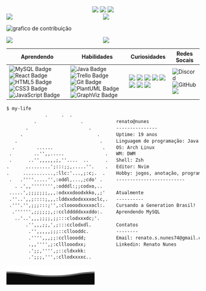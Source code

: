 <div align=center>
<img src="https://readme-typing-svg.herokuapp.com/?font=Terminus&color=4b8dda&size=25&center=true&vCenter=true&width=1000&lines=Olá,+Meu+nome+é+Renato+Nunes;Tenho+19+anos;Atualmente+cursando+a+Generation+Brasil!+:%29">
<img src="https://visitor-badge.glitch.me/badge?page_id=renatonunes74.visitor-badge&&left_color=black&right_color=black&left_text=V I S I T A N T E S"> <img src="https://img.shields.io/badge/open%20to%20work!-FCC624?style=for-the-badge&logo=xrp&logoColor=black">
</div>

<div style="display:flex;">
  <img src="https://github-stats-alpha.vercel.app/api?username=renatonunes74&cc=000&tc=fff&ic=fff&bc=000" width=50%>
  <img src="https://streak-stats.demolab.com?user=renatonunes74&theme=highcontrast&hide_border=true&locale=pt_BR&mode=weekly&ring=EBEBEB&fire=FFFFFF&currStreakNum=EBEBEB&currStreakLabel=EBEBEB" width=49%>
</div>

![grafico de contribuição](https://github-readme-activity-graph.cyclic.app/graph?username=renatonunes74&theme=high-contrast&hide_border=true&hide_title=true&height=300)

<div style="display:flex;">
  <img src="https://github-profile-trophy.vercel.app/?username=renatonunes74&theme=matrix&column=3" width=50%>
  <img src="https://github-readme-stats.vercel.app/api/top-langs/?username=renatonunes74&locale=pt-br&langs_count=32&card_width=100%&include_all_commits=true&layout=compact&theme=chartreuse-dark" width=49%>
</div>

| Aprendendo | Habilidades | Curiosidades | Redes Socais |
| - | - | - | - |
| ![MySQL Badge](https://img.shields.io/badge/mysql-%2300f.svg?style=for-the-badge&logo=mysql&logoColor=white) ![React Badge](https://img.shields.io/badge/react-%2320232a.svg?style=for-the-badge&logo=react&logoColor=%2361DAFB) ![HTML5 Badge](https://img.shields.io/badge/html5-%23E34F26.svg?style=for-the-badge&logo=html5&logoColor=white) ![CSS3 Badge](https://img.shields.io/badge/css3-%231572B6.svg?style=for-the-badge&logo=css3&logoColor=white) ![JavaScript Badge](https://img.shields.io/badge/javascript-%23323330.svg?style=for-the-badge&logo=javascript&logoColor=%23F7DF1E) | ![Java Badge](https://img.shields.io/badge/java-%23ED8B00.svg?style=for-the-badge&logo=java&logoColor=white) ![Trello Badge](https://img.shields.io/badge/Trello-%23026AA7.svg?style=for-the-badge&logo=Trello&logoColor=white) ![Git Badge](https://img.shields.io/badge/git-%23F05033.svg?style=for-the-badge&logo=git&logoColor=white) ![PlantUML Badge](https://custom-icon-badges.demolab.com/badge/plantuml-%2300f.svg?style=for-the-badge&logo=plantuml1&logoColor=white) ![GraphViz Badge](https://custom-icon-badges.demolab.com/badge/graphviz-%23026AA7.svg?style=for-the-badge) | ![](https://img.shields.io/badge/NIX-5277C3.svg?style=for-the-badge&logo=NixOS&logoColor=white) ![](https://img.shields.io/badge/markdown-%23000000.svg?style=for-the-badge&logo=markdown&logoColor=white) ![](https://img.shields.io/badge/shell_script-%23121011.svg?style=for-the-badge&logo=gnu-bash&logoColor=white) ![](https://img.shields.io/badge/Arch%20Linux-1793D1?logo=arch-linux&logoColor=fff&style=for-the-badge) ![](https://img.shields.io/badge/Linux-FCC624?style=for-the-badge&logo=linux&logoColor=black) ![](https://img.shields.io/badge/NeoVim-%2357A143.svg?&style=for-the-badge&logo=neovim&logoColor=white) ![](https://img.shields.io/badge/VIM-%2311AB00.svg?style=for-the-badge&logo=vim&logoColor=white) ![](https://img.shields.io/badge/GNU%20Bash-121011?style=for-the-badge&logo=GNU%20Bash&logoColor=white)|![Discord](https://img.shields.io/badge/Discord-%235865F2.svg?style=for-the-badge&logo=discord&logoColor=white) ![GitHub](https://img.shields.io/badge/github-%23121011.svg?style=for-the-badge&logo=github&logoColor=white) ![](https://img.shields.io/badge/linkedin-%230077B5.svg?style=for-the-badge&logo=linkedin&logoColor=white)|

```txt
$ my-life 
              .     .  .
          .                .            renato@nunes
       .                      .         ---------------
     .                           .      Uptime: 19 anos
   .                              .     Linguagem de programação: Java
  .        ......                  .    OS: Arch Linux
 .        ..'',,.....               .   WM: DWM
 .      ..'',,,,,,;,''....  ..      .   Shell: Zsh
.      .........';:::;;,.....''.    .   Editor: Nvim
.     ...........,:llc:'...,;:c;.  .    Hobby: jogos, anotação, programação
 .   .''''.....'',:oddl,...,;cdo' .     -------------------------
   . .',,'''''''',:odddl:;;codxo,..     
 .....',;;;;;;;,,,:odxxxdoodxkko,,;'    Atualmente
 .''..',,;::::;,,,:lddxxdodxxxxoclc,.   ----------
 .'''.'',;;;:::;'',:cloooodxxxxocl:.    Cursando a Generation Brasil!
  .'''''',;;;;;;,;:ccldddddxxxddo:.     Aprendendo MySQL
   ..'..',,,;;;;,;;:::clodxxxdc;'.      
       .'',,,;;,',;:::cclodxdl.         Contatos
        .'',,,,,;;;::cllooddc.          --------
        .'''',,,;;:ccllooodd;           Email: renato.s.nunes74@gmail.com
        .,,'''',;:clllooodxx;           Linkedin: Renato Nunes 
        .';;,'''',;::cldxxkk:           
        .';;;,''',:cllodxxxxc..   
```
<img src="https://raw.githubusercontent.com/renatonunes74/renatonunes74/main/Bottom.svg">
